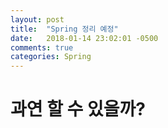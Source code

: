 ```yaml
---
layout: post
title:  "Spring 정리 예정"
date:   2018-01-14 23:02:01 -0500
comments: true
categories: Spring
---
```


# 과연 할 수 있을까?

